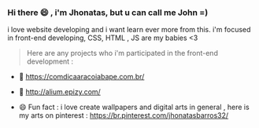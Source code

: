 ### Hi there 😄 , i'm Jhonatas, but u can call me John =)
i love website developing and i want learn ever more from this.
i'm focused in front-end developing, CSS, HTML , JS are my babies <3
> Here are any projects who i'm participated in the front-end development :
- 🌱 https://comdicaaracoiabape.com.br/
- 🌱 http://alium.epizy.com/

- 😄 Fun fact : i love create wallpapers and digital arts in general , here is my arts on pinterest : https://br.pinterest.com/jhonatasbarros32/
